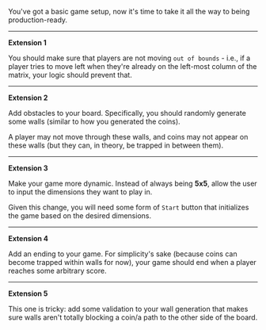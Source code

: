
You've got a basic game setup, now it's time to take it all the way to being production-ready.

  

----------

  

**Extension 1**

  

You should make sure that players are not moving `out of bounds` - i.e., if a player tries to move left when they're already on the left-most column of the matrix, your logic should prevent that.

  

----------

  

**Extension 2**

  

Add obstacles to your board. Specifically, you should randomly generate some walls (similar to how you generated the coins).

  

A player may not move through these walls, and coins may not appear on these walls (but they can, in theory, be trapped in between them).

  

----------

  

**Extension 3**

  

Make your game more dynamic. Instead of always being **5x5**, allow the user to input the dimensions they want to play in.

Given this change, you will need some form of `Start` button that initializes the game based on the desired dimensions.

  

----------

  

**Extension 4**

  

Add an ending to your game. For simplicity's sake (because coins can become trapped within walls for now), your game should end when a player reaches some arbitrary score.

  

----------

  

**Extension 5**

  

This one is tricky: add some validation to your wall generation that makes sure walls aren't totally blocking a coin/a path to the other side of the board.